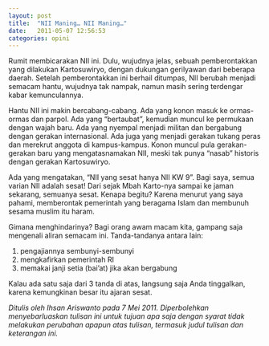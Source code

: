 ```yaml
---
layout: post
title:  "NII Maning… NII Maning…"
date:   2011-05-07 12:56:53
categories: opini
---
```

Rumit membicarakan NII ini. Dulu, wujudnya jelas, sebuah pemberontakkan yang dilakukan Kartosuwiryo, dengan dukungan gerilyawan dari beberapa daerah. Setelah pemberontakkan ini berhail ditumpas, NII berubah menjadi semacam hantu, wujudnya tak nampak, namun masih sering terdengar kabar kemunculannya.

Hantu NII ini makin bercabang-cabang. Ada yang konon masuk ke ormas-ormas dan parpol. Ada yang “bertaubat”, kemudian muncul ke permukaan dengan wajah baru. Ada yang nyempal menjadi militan dan bergabung dengan gerakan internasional. Ada juga yang menjadi gerakan tukang peras dan merekrut anggota di kampus-kampus. Konon muncul pula gerakan-gerakan baru yang mengatasnamakan NII, meski tak punya “nasab” historis dengan gerakan Kartosuwiryo.

Ada yang mengatakan, “NII yang sesat hanya NII KW 9”. Bagi saya, semua varian NII adalah sesat! Dari sejak Mbah Karto-nya sampai ke jaman sekarang, semuanya sesat. Kenapa begitu? Karena menurut yang saya pahami, memberontak pemerintah yang beragama Islam dan membunuh sesama muslim itu haram.

Gimana menghindarinya? Bagi orang awam macam kita, gampang saja mengenali aliran semacam ini. Tanda-tandanya antara lain:

1. pengajiannya sembunyi-sembunyi
2. mengkafirkan pemerintah RI
3. memakai janji setia (bai’at) jika akan bergabung

Kalau ada satu saja dari 3 tanda di atas, langsung saja Anda tinggalkan, karena kemungkinan besar itu ajaran sesat. 

_Ditulis oleh Ihsan Ariswanto pada 7 Mei 2011. Diperbolehkan menyebarluaskan tulisan ini untuk tujuan apa saja dengan syarat tidak melakukan perubahan apapun atas tulisan, termasuk judul tulisan dan keterangan ini._
